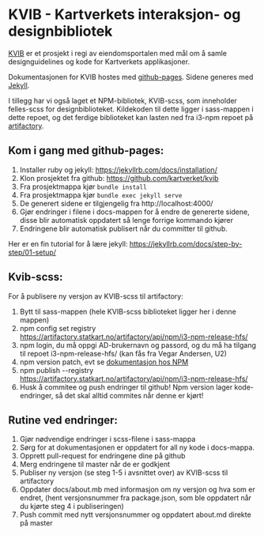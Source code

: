 # KVIB - Kartverkets interaksjon- og designbibliotek

[KVIB](https://kartverket.github.io/kvib/) er et prosjekt i regi av eiendomsportalen med mål om å samle designguidelines og kode for Kartverkets applikasjoner.

Dokumentasjonen for KVIB hostes med [github-pages](https://pages.github.com/). Sidene generes med [Jekyll](https://jekyllrb.com/).

I tillegg har vi også laget et NPM-bibliotek, KVIB-scss, som inneholder felles-scss for designbiblioteket. Kildekoden til dette ligger i sass-mappen i dette repoet, og det ferdige biblioteket kan lasten ned fra i3-npm repoet på [artifactory](https://artifactory.statkart.no/artifactory/webapp/#/home).

## Kom i gang med github-pages:
1. Installer ruby og jekyll: https://jekyllrb.com/docs/installation/
2. Klon prosjektet fra github: https://github.com/kartverket/kvib
3. Fra prosjektmappa kjør `bundle install`
4. Fra prosjektmappa kjør `bundle exec jekyll serve`
5. De generert sidene er tilgjengelig fra http://localhost:4000/
6. Gjør endringer i filene i docs-mappen for å endre de genererte sidene, disse blir automatisk oppdatert så lenge forrige kommando kjører
7. Endringene blir automatisk publisert når du committer til github.

Her er en fin tutorial for å lære jekyll: https://jekyllrb.com/docs/step-by-step/01-setup/

## Kvib-scss:
For å publisere ny versjon av KVIB-scss til artifactory:
1. Bytt til sass-mappen (hele KVIB-scss biblioteket ligger her i denne mappen)
2. npm config set registry https://artifactory.statkart.no/artifactory/api/npm/i3-npm-release-hfs/
3. npm login, du må oppgi AD-brukernavn og passord, og du må ha tilgang til repoet i3-npm-release-hfs/ (kan fås fra Vegar Andersen, U2)
4. npm version patch, evt se [dokumentasjon hos NPM](https://docs.npmjs.com/cli/version)
5. npm publish --registry https://artifactory.statkart.no/artifactory/api/npm/i3-npm-release-hfs/
6. Husk å commitee og push endringer til github! Npm version lager kode-endringer, så det skal alltid commites når denne er kjørt!

## Rutine ved endringer:
1. Gjør nødvendige endringer i scss-filene i sass-mappa
2. Sørg for at dokumentasjonen er oppdatert for all ny kode i docs-mappa.
3. Opprett pull-request for endringene dine på github
4. Merg endringene til master når de er godkjent
5. Publiser ny versjon (se steg 1-5 i avsnittet over) av KVIB-scss til artifactory
6. Oppdater docs/about.mb med informasjon om ny versjon og hva som er endret, (hent versjonsnummer fra package.json, som ble oppdatert når du kjørte steg 4 i publiseringen)
7. Push commit med nytt versjonsnummer og oppdatert about.md direkte på master